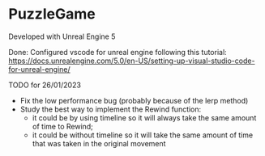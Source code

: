 # PuzzleGame

Developed with Unreal Engine 5

Done:
Configured vscode for unreal engine following this tutorial: https://docs.unrealengine.com/5.0/en-US/setting-up-visual-studio-code-for-unreal-engine/

TODO for 26/01/2023
- Fix the low performance bug (probably because of the lerp method)
- Study the best way to implement the Rewind function:
  - it could be by using timeline so it will always take the same amount of time to Rewind; 
  - it could be without timeline so it will take the same amount of time that was taken in the original movement
